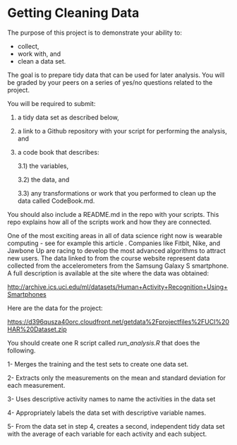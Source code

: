 # Getting Cleaning Data
The purpose of this project is to demonstrate your ability to:
- collect, 
- work with, and 
- clean a data set. 

The goal is to prepare tidy data that can be used for later analysis. 
You will be graded by your peers on a series of yes/no questions related to the project. 

You will be required to submit: 
1) a tidy data set as described below, 
2) a link to a Github repository with your script for performing the analysis, and 
3) a code book that describes:

   3.1) the variables,
   
   3.2) the data, and
   
   3.3) any transformations or work that you performed to clean up the data called CodeBook.md. 

You should also include a README.md in the repo with your scripts. This repo explains how all of the scripts work and how they are connected.

One of the most exciting areas in all of data science right now is wearable computing - see for example this article . Companies like Fitbit, Nike, and Jawbone Up are racing to develop the most advanced algorithms to attract new users. The data linked to from the course website represent data collected from the accelerometers from the Samsung Galaxy S smartphone. A full description is available at the site where the data was obtained:

http://archive.ics.uci.edu/ml/datasets/Human+Activity+Recognition+Using+Smartphones

Here are the data for the project:

https://d396qusza40orc.cloudfront.net/getdata%2Fprojectfiles%2FUCI%20HAR%20Dataset.zip

You should create one R script called *run_analysis.R* that does the following.

1- Merges the training and the test sets to create one data set.

2- Extracts only the measurements on the mean and standard deviation for each measurement.

3- Uses descriptive activity names to name the activities in the data set

4- Appropriately labels the data set with descriptive variable names.

5- From the data set in step 4, creates a second, independent tidy data set with the average of each variable for each activity and each subject.
